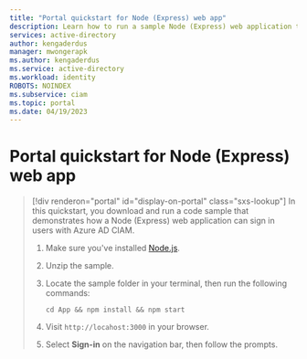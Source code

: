 ```yaml
---
title: "Portal quickstart for Node (Express) web app" 
description: Learn how to run a sample Node (Express) web application to sign in users 
services: active-directory 
author: kengaderdus 
manager: mwongerapk 
ms.author: kengaderdus 
ms.service: active-directory 
ms.workload: identity 
ROBOTS: NOINDEX 
ms.subservice: ciam 
ms.topic: portal 
ms.date: 04/19/2023 
---
```

# Portal quickstart for Node (Express) web app

> [!div renderon="portal" id="display-on-portal" class="sxs-lookup"]
> In this quickstart, you download and run a code sample that demonstrates how a Node (Express) web application can sign in users with Azure AD CIAM.
>
> 1. Make sure you've installed [Node.js](https://nodejs.org/download/).
> 1. Unzip the sample.
> 1. Locate the sample folder in your terminal, then run the following commands:
>
>    ```console
>    cd App && npm install && npm start
>    ```
>
> 1. Visit `http://locahost:3000` in your browser.
> 1. Select **Sign-in** on the navigation bar, then follow the prompts.
>